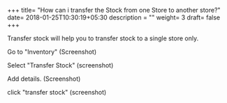 +++
title= "How can i transfer the Stock from one Store to another store?"
date= 2018-01-25T10:30:19+05:30
description = ""
weight= 3
draft= false
+++


Transfer stock will help you to transfer stock to a single store only.


Go to "Inventory"
(Screenshot)

Select "Transfer Stock"
(screenshot)

Add details.
(Screenshot)


click "transfer stock"
(screenshot)


